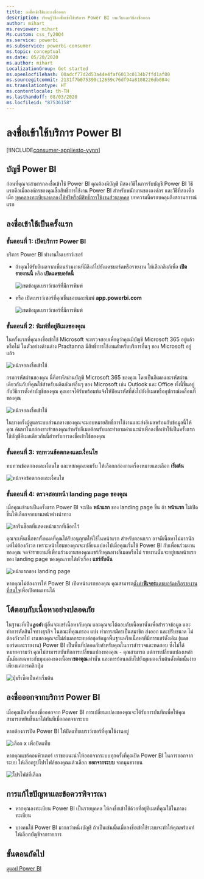 ```yaml
---
title: ลงชื่อเข้าใช้และลงชื่อออก
description: เรียนรู้วิธีลงชื่อเข้าใช้บริการ Power BI บนเว็บและวิธีลงชื่อออก
author: mihart
ms.reviewer: mihart
Ms.custom: css_fy20Q4
ms.service: powerbi
ms.subservice: powerbi-consumer
ms.topic: conceptual
ms.date: 05/20/2020
ms.author: mihart
LocalizationGroup: Get started
ms.openlocfilehash: 00adcf77d2d53a44e4faf6013c0134b7ffd1af80
ms.sourcegitcommit: 2131f7b075390c12659c76df94a8108226db084c
ms.translationtype: HT
ms.contentlocale: th-TH
ms.lasthandoff: 08/03/2020
ms.locfileid: "87536158"
---
```

# <a name="sign-in-to-power-bi-service"></a>ลงชื่อเข้าใช้บริการ Power BI

[!INCLUDE[consumer-appliesto-yynn](../includes/consumer-appliesto-yynn.md)]

## <a name="power-bi-accounts"></a>บัญชี Power BI
ก่อนที่คุณจะสามารถลงชื่อเข้าใช้ Power BI คุณต้องมีบัญชี มีสองวิธีในการรับบัญชี Power BI วิธีแรกคือเมื่อองค์กรของคุณซื้อสิทธิ์การใช้งาน Power BI สำหรับพนักงานขององค์กร และวิธีที่สองคือเมื่อ [บุคคลลงทะเบียนทดลองใช้ฟรีหรือมีสิทธิ์การใช้งานส่วนบุคคล](../fundamentals/service-self-service-signup-for-power-bi.md) บทความนี้ครอบคลุมถึงสถานการณ์แรก

## <a name="sign-in-for-the-first-time"></a>ลงชื่อเข้าใช้เป็นครั้งแรก

### <a name="step-1-open-the-power-bi-service"></a>ขั้นตอนที่ 1: เปิดบริการ Power BI
บริการ Power BI ทำงานในเบราว์เซอร์ 

- ถ้าคุณได้รับอีเมลจากเพื่อนร่วมงานที่มีลิงก์ไปยังแดชบอร์ดหรือรายงาน ให้เลือกลิงก์เพื่อ **เปิดรายงานนี้** หรือ **เปิดแดชบอร์ดนี้**

    ![เขตข้อมูลเบราว์เซอร์ที่มีการพิมพ์](media/end-user-sign-in/power-bi-share.png)    

- หรือ เปิดเบราว์เซอร์ที่คุณชื่นชอบและพิมพ์ **app.powerbi.com**

    ![เขตข้อมูลเบราว์เซอร์ที่มีการพิมพ์](media/end-user-sign-in/power-bi-sign-in.png)    


### <a name="step-2-type-your-email-address"></a>ขั้นตอนที่ 2: พิมพ์ที่อยู่อีเมลของคุณ
ในครั้งแรกที่คุณลงชื่อเข้าใช้ Microsoft จะตรวจสอบเพื่อดูว่าคุณมีบัญชี Microsoft 365 อยู่แล้วหรือไม่ ในตัวอย่างด้านล่าง Pradtanna มีสิทธิ์การใช้งานสำหรับบริการอื่นๆ ของ Microsoft อยู่แล้ว 

![หน้าจอลงชื่อเข้าใช้](media/end-user-sign-in/power-bi-already.png)

กรอกรหัสผ่านของคุณ นี่คือรหัสผ่านบัญชี Microsoft 365 ของคุณ โดยเป็นอีเมลและรหัสผ่านเดียวกันกับที่คุณใช้สำหรับผลิตภัณฑ์อื่นๆ ของ Microsoft เช่น Outlook และ Office  ทั้งนี้ขึ้นอยู่กับวิธีการตั้งค่าบัญชีของคุณ คุณอาจได้รับพร้อมท์แจ้งให้ป้อนรหัสที่ส่งไปยังอีเมลหรืออุปกรณ์เคลื่อนที่ของคุณ   

![หน้าจอลงชื่อเข้าใช้](media/end-user-sign-in/power-bi-pass.png)

ในบางครั้งผู้ดูแลระบบส่วนกลางของคุณจะมอบหมายสิทธิ์การใช้งานและส่งอีเมลพร้อมกับข้อมูลนี้ให้คุณ ค้นหาในกล่องขาเข้าของคุณสำหรับอีเมลต้อนรับและทำตามคำแนะนำเพื่อลงชื่อเข้าใช้เป็นครั้งแรก ใช้บัญชีอีเมลเดียวกันนี้สำหรับการลงชื่อเข้าใช้ของคุณ 
 
### <a name="step-3-review-the-terms-and-conditions"></a>ขั้นตอนที่ 3: ทบทวนข้อตกลงและเงื่อนไข
ทบทวนข้อตกลงและเงื่อนไข และหสกคุณยอมรับ ให้เลือกกล่องกาเครื่องหมายและเลือก **เริ่มต้น**

![หน้าจอข้อตกลงและเงื่อนไข](media/end-user-sign-in/power-bi-term.png)



### <a name="step-4-review-your-home-landing-page"></a>ขั้นตอนที่ 4: ตรวจสอบหน้า landing page ของคุณ
เมื่อคุณเข้ามาเป็นครั้งแรก Power BI จะเปิด **หน้าแรก** ของ landing page ขึ้น ถ้า **หน้าแรก**  ไม่เปิดขึ้นให้เลือกจากบานหน้าต่างนำทาง 

![สกรีนช็อตที่แสดงหน้าแรกที่เลือกไว้](media/end-user-sign-in/power-bi-home-selected.png)

คุณจะเห็นเนื้อหาทั้งหมดที่คุณได้รับอนุญาตให้ใช้ในหน้าแรก สำหรับตอนแรก อาจมีเนื้อหาไม่มากนัก แต่ไม่ต้องกังวล เพราะหน้าโฮมของคุณจะเปลี่ยนแปลงไปเมื่อคุณเริ่มใช้ Power BI กับเพื่อนร่วมงานของคุณ จดจำรายงานที่เพื่อนร่วมงานของคุณแชร์กับคุณทางอีเมลหรือไม่ รายงานนั้นจะอยู่บนหน้าแรกของ landing page ของคุณภายใต้หัวเรื่อง **แชร์กับฉัน**

![หน้าแรกของ landing page](media/end-user-sign-in/power-bi-home.png)

หากคุณไม่ต้องการให้ Power BI เปิดหน้าแรกของคุณ คุณสามารถ[ตั้งค่า**ฟีเจอร**์แดชบอร์ดหรือรายงานที่สนใจ](end-user-featured.md)เพื่อเปิดทดแทนได้ 

## <a name="safely-interact-with-content"></a>โต้ตอบกับเนื้อหาอย่างปลอดภัย
ในฐานะที่เป็น***ลูกค้า*** ผู้อื่นจะแชร์เนื้อหากับคุณ และคุณจะโต้ตอบกับเนื้อหานั้นเพื่อสำรวจข้อมูล และทำการตัดสินใจทางธุรกิจ  ในขณะที่คุณกรอง แบ่ง ทำการสมัครเป็นสมาชิก ส่งออก และปรับขนาด ไม่ต้องกังวลไป งานของคุณจะไม่ส่งผลกระทบต่อชุดข้อมูลพื้นฐานหรือเนื้อหาที่มีการแชร์ดั้งเดิม (แดชบอร์ดและรายงาน) Power BI เป็นพื้นที่ปลอดภัยสำหรับคุณในการสำรวจและทดสอบ ซึ่งไม่ได้หมายความว่า คุณไม่สามารถบันทึกการเปลี่ยนแปลงของคุณ - คุณสามารถ แต่การเปลี่ยนแปลงเหล่านั้นมีผลเฉพาะกับมุมมองของเนื้อหา**ของคุณ**เท่านั้น และการย้อนกลับไปยังมุมมองเริ่มต้นดั้งเดิมนั้นง่าย เพียงแค่การคลิกปุ่ม

![ปุ่มรีเซ็ตเป็นค่าเริ่มต้น](media/end-user-sign-in/power-bi-reset.png)

## <a name="sign-out-of-the-power-bi-service"></a>ลงชื่อออกจากบริการ Power BI
เมื่อคุณปิดหรือลงชื่อออกจาก Power BI การเปลี่ยนแปลงของคุณจะได้รับการบันทึกเพื่อให้คุณสามารถหยิบขึ้นมาได้ทันทีเมื่อออกจากระบบ

หากต้องการปิด Power BI ให้ปิดแท็บเบราว์เซอร์ที่คุณใช้งานอยู่ 

![เลือก x เพื่อปิดแท็บ](media/end-user-sign-in/power-bi-close.png) 

หากคุณแชร์คอมพิวเตอร์ เราขอแนะนำให้ออกจากระบบทุกครั้งที่คุณปิด Power BI  ในการออกจากระบบ ให้เลือกรูปโปรไฟล์ของคุณแล้วเลือก **ออกจากระบบ** จากมุมขวาบน  

![โปรไฟล์ที่เลือก](media/end-user-sign-in/power-bi-sign-out.png) 

## <a name="troubleshooting-and-considerations"></a>การแก้ไขปัญหาและข้อควรพิจารณา
- หากคุณลงทะเบียน Power BI เป็นรายบุคคล ให้ลงชื่อเข้าใช้ด้วยที่อยู่อีเมลที่คุณใช้ในกาลงทะเบียน

- บางคนใช้ Power BI มากกว่าหนึ่งบัญชี ถ้าเป็นเช่นนั้นเมื่อลงชื่อเข้าใช้ระบบจะทำให้คุณพร้อมท์ให้เลือกบัญชีจากรายการ 

## <a name="next-steps"></a>ขั้นตอนถัดไป
[ดูแอป Power BI](end-user-app-view.md)
